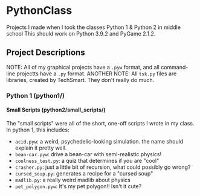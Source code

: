 # PythonClass
Projects I made when I took the classes Python 1 &amp; Python 2 in middle school
This should work on Python 3.9.2 and PyGame 2.1.2.

## Project Descriptions
NOTE: All of my graphical projects have a `.pyw` format, and all command-line projectts have a `.py` format.
ANOTHER NOTE: All `tsk.py` files are libraries, created by TechSmart. They don't really do much.

### Python 1 (python1/)
#### Small Scripts (python2/small_scripts/)
The "small scripts" were all of the short, one-off scripts I wrote in my class. In python 1, this includes:
- `acid.pyw`: a weird, psychedelic-looking simulation. the name should explain it pretty well.
- `bean-car.pyw`: drive a bean-car with semi-realistic physics!
- `coolness_test.py`: a quiz that determines if you are "cool"
- `crasher.py`: just a little bit of recursion, what could possibly go wrong?
- `cursed_soup.py`: generates a recipe for a "cursed soup"
- `madlib.py`: a really weird madlib about physics
- `pet_polygon.pyw`: It's my pet polygon!! Isn't it cute?
